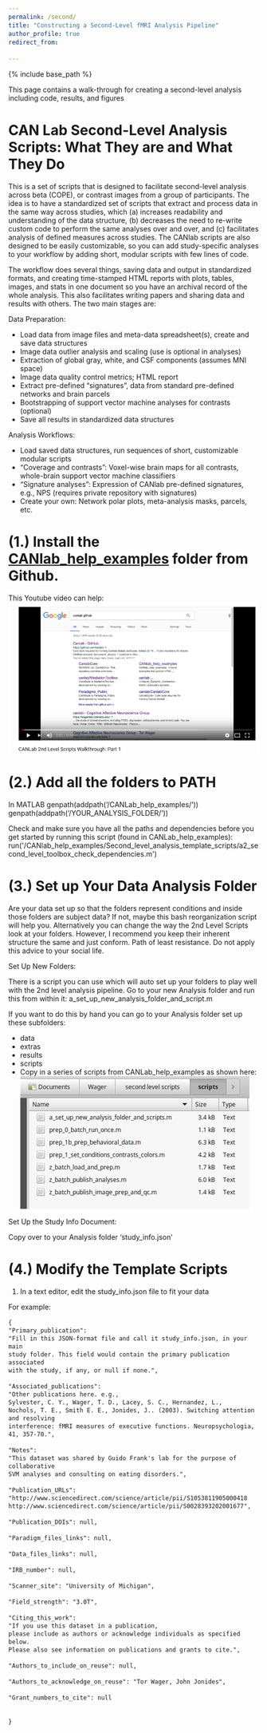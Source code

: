 ```yaml
---
permalink: /second/
title: "Constructing a Second-Level fMRI Analysis Pipeline"
author_profile: true
redirect_from: 

---
```


{% include base_path %}

This page contains a walk-through for creating a second-level analysis including code, results, and figures

CAN Lab Second-Level Analysis Scripts: What They are and What They Do
======
This is a set of scripts that is designed to facilitate second-level analysis across beta (COPE), or contrast images 
from a group of participants. The idea is to have a standardized set of scripts that extract and process data in the 
same way across studies, which (a) increases readability and understanding of the data structure, (b) decreases the need 
to re-write custom code to perform the same analyses over and over, and (c) facilitates analysis of defined measures 
across studies.  The CANlab scripts are also designed to be easily customizable, so you can add study-specific analyses
to your workflow by adding short, modular scripts with few lines of code.

The workflow does several things, saving data and output in standardized formats, and creating time-stamped HTML reports
 with plots, tables, images, and stats in one document so you have an archival record of the whole analysis. This also 
facilitates writing papers and sharing data and results with others. The two main stages are:

Data Preparation: 
-    Load data from image files and meta-data spreadsheet(s), create and save data structures
-    Image data outlier analysis and scaling (use is optional in analyses)
-    Extraction of global gray, white, and CSF components (assumes MNI space)
-    Image data quality control metrics; HTML report
-    Extract pre-defined “signatures”, data from standard pre-defined networks and brain parcels
-    Bootstrapping of support vector machine analyses for contrasts (optional)
-    Save all results in standardized data structures

Analysis Workflows:
-    Load saved data structures, run sequences of short, customizable modular scripts
-    “Coverage and contrasts”: Voxel-wise brain maps for all contrasts, whole-brain support vector machine classifiers
-    “Signature analyses”: Expression of CANlab pre-defined signatures, e.g., NPS (requires private repository with signatures)
-    Create your own: Network polar plots, meta-analysis masks, parcels, etc.

(1.) Install the [CANlab_help_examples](https://github.com/canlab/CANlab_help_examples) folder from Github. 
======
This Youtube video can help:[![image of video](/images/youtubehelp1.png)](https://www.youtube.com/watch?v=B1CVdykSNyc)

(2.) Add all the folders to PATH  
======  
In MATLAB
genpath(addpath(‘/CANLab_help_examples/’))
genpath(addpath(‘/YOUR_ANALYSIS_FOLDER/’))

Check and make sure you have all the paths and dependencies before you get started by running this script (found in CANLab_help_examples):
run('/CANlab_help_examples/Second_level_analysis_template_scripts/a2_second_level_toolbox_check_dependencies.m')

(3.) Set up Your Data Analysis Folder
======
Are your data set up so that the folders represent conditions and inside those folders are subject data? If not, maybe 
this bash reorganization script will help you. Alternatively you can change the way the 2nd Level Scripts look at your 
folders. However, I recommend you keep their inherent structure the same and just conform. Path of least resistance. 
Do not apply this advice to your social life.

Set Up New Folders:

There is a script you can use which will auto set up your folders to play well with the 2nd level analysis pipeline. Go to your new Analysis folder and run this from within it:
a_set_up_new_analysis_folder_and_script.m

If you want to do this by hand you can go to your Analysis folder set up these subfolders:
- data
- extras
- results
- scripts
- Copy in a series of scripts from CANLab_help_examples as shown here:
![file system image](/images/scripts_sc.png)

Set Up the Study Info Document:

Copy over to your Analysis folder ‘study_info.json’

(4.) Modify the Template Scripts
======
1. In a text editor, edit the study_info.json file to fit your data

For example:

```
{
"Primary_publication": 
"Fill in this JSON-format file and call it study_info.json, in your main
study folder. This field would contain the primary publication associated
with the study, if any, or null if none.",

"Associated_publications": 
"Other publications here. e.g., 
Sylvester, C. Y., Wager, T. D., Lacey, S. C., Hernandez, L., 
Nochols, T. E., Smith E. E., Jonides, J.. (2003). Switching attention and resolving 
interference: fMRI measures of executive functions. Neuropsychologia, 41, 357-70.",

"Notes":
"This dataset was shared by Guido Frank's lab for the purpose of collaborative
SVM analyses and consulting on eating disorders.",

"Publication_URLs": 
"http://www.sciencedirect.com/science/article/pii/S1053811905000418
http://www.sciencedirect.com/science/article/pii/S0028393202001677",

"Publication_DOIs": null,

"Paradigm_files_links": null,

"Data_files_links": null,

"IRB_number": null,

"Scanner_site": "University of Michigan",

"Field_strength": "3.0T",

"Citing_this_work": 
"If you use this dataset in a publication, 
please include as authors or acknowledge individuals as specified below. 
Please also see information on publications and grants to cite.",

"Authors_to_include_on_reuse": null,

"Authors_to_acknowledge_on_reuse": "Tor Wager, John Jonides",

"Grant_numbers_to_cite": null


}
``` 
